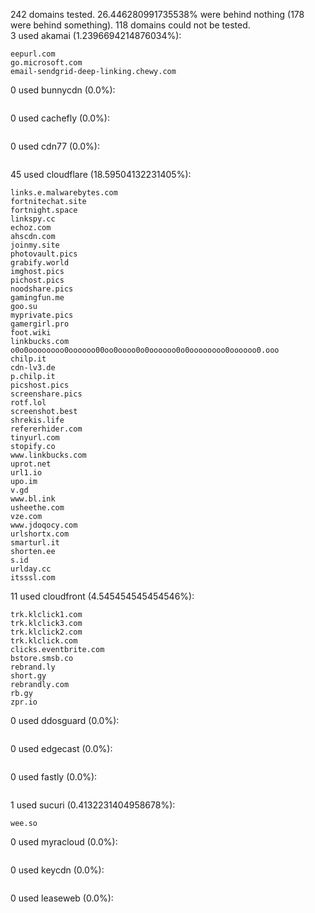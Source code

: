 242 domains tested. 26.446280991735538% were behind nothing (178 were behind something). 118 domains could not be tested.<br>
3 used akamai (1.2396694214876034%):
```
eepurl.com
go.microsoft.com
email-sendgrid-deep-linking.chewy.com
```

0 used bunnycdn (0.0%):
```

```

0 used cachefly (0.0%):
```

```

0 used cdn77 (0.0%):
```

```

45 used cloudflare (18.59504132231405%):
```
links.e.malwarebytes.com
fortnitechat.site
fortnight.space
linkspy.cc
echoz.com
ahscdn.com
joinmy.site
photovault.pics
grabify.world
imghost.pics
pichost.pics
noodshare.pics
gamingfun.me
goo.su
myprivate.pics
gamergirl.pro
foot.wiki
linkbucks.com
o0o0oooooooo0oooooo00oo0oooo0o0oooooo0o0oooooooo0oooooo0.ooo
chilp.it
cdn-lv3.de
p.chilp.it
picshost.pics
screenshare.pics
rotf.lol
screenshot.best
shrekis.life
refererhider.com
tinyurl.com
stopify.co
www.linkbucks.com
uprot.net
url1.io
upo.im
v.gd
www.bl.ink
usheethe.com
vze.com
www.jdoqocy.com
urlshortx.com
smarturl.it
shorten.ee
s.id
urlday.cc
itsssl.com
```

11 used cloudfront (4.545454545454546%):
```
trk.klclick1.com
trk.klclick3.com
trk.klclick2.com
trk.klclick.com
clicks.eventbrite.com
bstore.smsb.co
rebrand.ly
short.gy
rebrandly.com
rb.gy
zpr.io
```

0 used ddosguard (0.0%):
```

```

0 used edgecast (0.0%):
```

```

0 used fastly (0.0%):
```

```

1 used sucuri (0.4132231404958678%):
```
wee.so
```

0 used myracloud (0.0%):
```

```

0 used keycdn (0.0%):
```

```

0 used leaseweb (0.0%):
```

```
